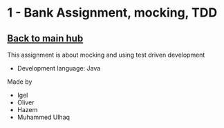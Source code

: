 # 1 - Bank Assignment, mocking, TDD
## [Back to main hub](https:/github.com/niichtsshaiaz/testing123)

This assignment is about mocking and using test driven development
- Development language: Java
  
Made by
- Igel
- Oliver
- Hazem
- Muhammed Ulhaq